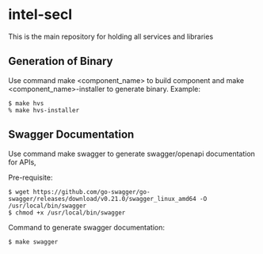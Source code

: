 # intel-secl

This is the main repository for holding all services and libraries

## Generation of Binary
Use command make <component_name> to build component and make <component_name>-installer to generate binary.
Example:

```
$ make hvs
% make hvs-installer
```

## Swagger Documentation
Use command make swagger to generate swagger/openapi documentation for APIs,

Pre-requisite:
```
$ wget https://github.com/go-swagger/go-swagger/releases/download/v0.21.0/swagger_linux_amd64 -O /usr/local/bin/swagger
$ chmod +x /usr/local/bin/swagger
```  

Command to generate swagger documentation:
```
$ make swagger
```